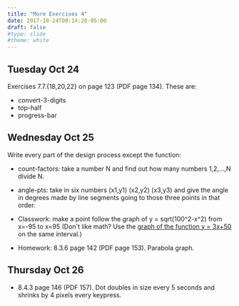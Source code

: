 ```yaml
---
title: "More Exercises 4"
date: 2017-10-24T08:14:20-05:00
draft: false
#type: slide
#theme: white
---
```


## Tuesday Oct 24

Exercises 7.7.{18,20,22} on page 123 (PDF page 134). These are:

* convert-3-digits
* top-half
* progress-bar

## Wednesday Oct 25

Write every part of the design process except the function: 

* count-factors: take a number N and find out how many numbers 1,2,...,N divide N.

* angle-pts: take in six numbers (x1,y1) (x2,y2) (x3,y3) and give the angle in degrees made by line segments going to those three points in that order.

* Classwork: make a point follow the graph of y = sqrt(100^2-x^2) from x=-95 to x=95
(Don't like math? Use the [graph of the function y = 3x+50](better-mathgraph.rkt) on the same interval.)

* Homework: 8.3.6 page 142 (PDF page 153). Parabola graph.

## Thursday Oct 26

* 8.4.3 page 146 (PDF 157). Dot doubles in size every 5 seconds and shrinks by 4 pixels every keypress.
